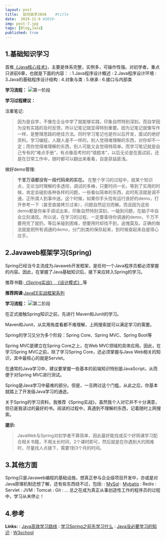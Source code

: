```yaml
---
layout: post
title:  如何自学JAVA    #title
date:  2019-11-6 #2019-
img: post-7.jpg
tags: [Blog,Java]
published: true
---
```


1.基础知识学习
-------------------------
首推[《Java核心技术》][Core Java Volume I]，主要是体系完整，实例多，可操作性强。对初学者，重点只讲前6章，也就是下面的内容：
: 1.Java程序设计概述
: 2.Java程序设计环境
: 3.Java的基础程序设计结构
: 4.对象与类
: 5.继承
: 6.接口与内部类

**学习流程：**
![第一阶段]({{site.baseurl}}/assets/img/post-7-2.jpg)

**学习过程建议：**

注重笔记:
>因为是自学，不像在企业中学了就能够实践，印象自然特别深刻。而自学因为没有实践的及时反馈，所以记笔记就显得特别重要。因为记笔记就像写作一样，是整理思路的绝佳方法。同时学习笔记也是你以后开发，面试的绝好资料。学习编程，人跟人是不一样的，别人觉得难理解的东西，对你却不一定；而你觉得难理解的东西，别人可能又会觉得特简单。而学习笔记就是自己专有的“难点手册”，有点像高考时的“错题本”，以后无论是在面试前，还是在日常工作中，随时都可以翻出来看看，自是获益匪浅。

做好demo管理:
>**千言万语都没有一段代码来的实在。**
>在整个学习的过程中，就某个知识点，无论当时理解的多透彻，调试的多棒，只要时间一长，等到了实用的时候，肯定会碰到各种各样的问题，一些看似简单的东西，此时死活就是调不通，正所谓人到事中迷。这个时候，如果你手头恰有运行良好的demo，打开参考一下（甚至直接拷贝过来），问题自然迎刃而解。而且因为这些demo都是你亲手调试出来，印象自然特别深刻，一碰到问题，在脑子中自会立刻涌现。所以说，在学习的过程，一定要善待你调通的demo，千万不要用完了就扔，等后来碰到困难，想要用时却找不到，追愧莫及。正确的做法就是把所有调通的demo，分门别类的保存起来，到时候查起来自是得心应手。



2.Javaweb框架学习(Spring)
-------------------------
Spring已经当今主流成为Javaweb开发框架，是任何一个Java程序员都必须掌握的内容。因此，在掌握了Java基础知识后，接下来应转入Spring的学习。

推荐书籍:[《Spring实战》][Spring in Action],[《设计模式》][Head First],等

**推荐网课**:[JavaEE实战框架系列][JavaEELesson]

**学习流程：**
![第二阶段]({{site.baseurl}}/assets/img/post-7-3.jpg)

在正式接触Spring知识之前，先进行 Maven和Junit的学习。

Maven和Junit，从实用角度看都不难理解，上网搜索就可以满足学习的需要。

Spring的学习又分为多个阶段：Spring Core、Spring MVC、Spring Boot等

Spring MVC是建立在Spring Core之上，在Web MVC领域的具体应用。因此，在学习Spring MVC之前，除了学习Spring Core，还必须掌握与Java Web相关的知识，其中最核心的就是Servlet。

在通常的Java学习中，建议要掌握一些基本的前端知识特别是JavaScript，从而便于对Spring MVC进行测试。

Spring是Java学习中最难的部分。但是，一旦跨过这个门槛，从此之后，你基本就踏上了开发级Java学习的通途。

关于Spring的学习资料，我推荐《Spring实战》，虽然我个人对它并不十分满意，但已是我读过的最好的书。阅读的过程中，真遇到不理解的东西，记着随时上网搜索。

**提示:**
>JavaWeb与Spring对初学者不算简单，因此最好能找或买个好网课学习配合相关书籍，不用太长时间，2个课时即可，然后就是在你遇到大的困难时，尽量找人点拨下，需要1到3个月的时间。

3.其他方面
-------------------------
Spring只是Javaweb编程的基础设施，想真正参与企业级项目开发中，亦或是对Java原理机制还想了解，还有些东西绕不过，包括:
: [MySql][mysql]
: [Mybatis][mybatis]
: Redis
: Servlet
: JVM
: Tomcat
: Git
: ...
总之在成为真正从事创造性工作的程序员的过程中，学习从未停止！

4.参考
-------------------------
**Links:**
: [Java高效学习路线][link4.1]
: [学习Spring之前先学习什么][link4.2]
: [Java没必要学习的知识][link4.3]
: [W3school][link4.4]

[link4.1]:https://zhuanlan.zhihu.com/p/84032726
[link4.2]:https://zhuanlan.zhihu.com/p/64001753
[link4.3]:https://www.zhihu.com/question/305924723/answer/557800752
[link4.4]:https://www.w3school.com.cn/

[mysql]:https://www.mysql.com/
[mybatis]:https://blog.mybatis.org/
[JavaEELesson]:https://study.163.com/series/1202814605.htm
[Head First]:https://book.douban.com/subject/2243615/
[Spring in Action]:https://book.douban.com/subject/26767354/
[Core Java Volume I]:https://book.douban.com/subject/26880667/
